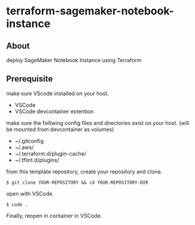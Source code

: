 # terraform-sagemaker-notebook-instance

## About

deploy SageMaker Notebook Instance using Terraform

## Prerequisite

make sure VScode installed on your host.

- VSCode
- VSCode devcontainer extention

make sure the folliwing config files and directories exist on your host. (will be mounted from devcontainer as volumes)

- ~/.gitconfig
- ~/.aws/
- ~/.terraform.d/plugin-cache/
- ~/.tflint.d/plugins/

from this template repository, create your repository and clone.

```shell
$ git clone YOUR-REPOSITORY && cd YOUR-REPOSITORY-DIR
```

open with VSCode.

```shell
$ code .
```

Finally, reopen in container in VSCode.

